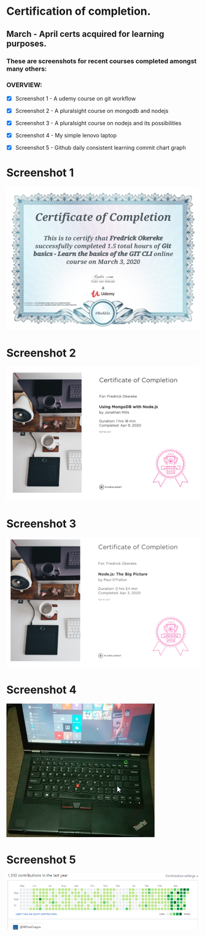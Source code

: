 # Certification of completion.


## March - April certs acquired for learning purposes.


### These are screenshots for recent courses completed amongst many others:

### OVERVIEW:
- [x] Screenshot 1 - A udemy course on git workflow
- [x] Screenshot 2 - A pluralsight course on mongodb and nodejs
- [x] Screenshot 3 - A pluralsight course on nodejs and its possibilities
- [x] Screenshot 4 - My simple lenovo laptop
- [x] Screenshot 5 - Github daily consistent learning commit chart graph





# Screenshot 1

<img src="./images/git-cert0.jpg" alt="Git Cli" />

# Screenshot 2
<img src="./images/mongo-node.png" alt="Mongo course" />

# Screenshot 3
<img src="./images/node.png" alt="Node course" />


# Screenshot 4
<img src="./images/laptop.png" alt="Laptop" />

# Screenshot 5
<img src="./images/github.png" alt="Github chart" />

